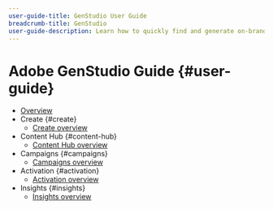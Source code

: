 ```yaml
---
user-guide-title: GenStudio User Guide 
breadcrumb-title: GenStudio
user-guide-description: Learn how to quickly find and generate on-brand assets, create variations, and optimize experiences based on real-time content performance insights.
---
```


# Adobe GenStudio Guide {#user-guide}

+ [Overview](overview.md)
+ Create {#create}
    + [Create overview](create/overview.md)
+ Content Hub {#content-hub}
    + [Content Hub overview](content/overview.md)
+ Campaigns {#campaigns}
    + [Campaigns overview](campaigns/overview.md)
+ Activation {#activation}
    + [Activation overview](activation/overview.md)
+ Insights {#insights}
    + [Insights overview](insights/overview.md)
